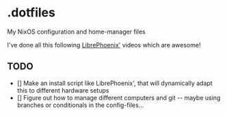# .dotfiles
My NixOS configuration and home-manager files

I've done all this following [LibrePhoenix'](https://www.youtube.com/@librephoenix) videos which are awesome!

## TODO
- [] Make an install script like LibrePhoenix', that will dynamically adapt this to different hardware setups
- [] Figure out how to manage different computers and git -- maybe using branches or conditionals in the config-files...
